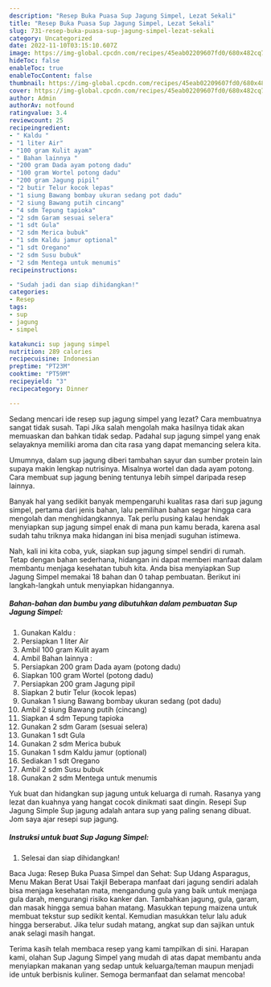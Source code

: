 ```yaml
---
description: "Resep Buka Puasa Sup Jagung Simpel, Lezat Sekali"
title: "Resep Buka Puasa Sup Jagung Simpel, Lezat Sekali"
slug: 731-resep-buka-puasa-sup-jagung-simpel-lezat-sekali
category: Uncategorized
date: 2022-11-10T03:15:10.607Z
image: https://img-global.cpcdn.com/recipes/45eab02209607fd0/680x482cq70/sup-jagung-simpel-foto-resep-utama.jpg
hideToc: false
enableToc: true
enableTocContent: false
thumbnail: https://img-global.cpcdn.com/recipes/45eab02209607fd0/680x482cq70/sup-jagung-simpel-foto-resep-utama.jpg
cover: https://img-global.cpcdn.com/recipes/45eab02209607fd0/680x482cq70/sup-jagung-simpel-foto-resep-utama.jpg
author: Admin
authorAv: notfound
ratingvalue: 3.4
reviewcount: 25
recipeingredient:
- " Kaldu "
- "1 liter Air"
- "100 gram Kulit ayam"
- " Bahan lainnya "
- "200 gram Dada ayam potong dadu"
- "100 gram Wortel potong dadu"
- "200 gram Jagung pipil"
- "2 butir Telur kocok lepas"
- "1 siung Bawang bombay ukuran sedang pot dadu"
- "2 siung Bawang putih cincang"
- "4 sdm Tepung tapioka"
- "2 sdm Garam sesuai selera"
- "1 sdt Gula"
- "2 sdm Merica bubuk"
- "1 sdm Kaldu jamur optional"
- "1 sdt Oregano"
- "2 sdm Susu bubuk"
- "2 sdm Mentega untuk menumis"
recipeinstructions:

- "Sudah jadi dan siap dihidangkan!"
categories:
- Resep
tags:
- sup
- jagung
- simpel

katakunci: sup jagung simpel 
nutrition: 289 calories
recipecuisine: Indonesian
preptime: "PT23M"
cooktime: "PT59M"
recipeyield: "3"
recipecategory: Dinner

---
```



Sedang mencari ide resep sup jagung simpel yang lezat? Cara membuatnya sangat tidak susah. Tapi Jika salah mengolah maka hasilnya tidak akan memuaskan dan bahkan tidak sedap. Padahal sup jagung simpel yang enak selayaknya memiliki aroma dan cita rasa yang dapat memancing selera kita.


Umumnya, dalam sup jagung diberi tambahan sayur dan sumber protein lain supaya makin lengkap nutrisinya. Misalnya wortel dan dada ayam potong. Cara membuat sup jagung bening tentunya lebih simpel daripada resep lainnya.

Banyak hal yang sedikit banyak mempengaruhi kualitas rasa dari sup jagung simpel, pertama dari jenis bahan, lalu pemilihan bahan segar hingga cara mengolah dan menghidangkannya. Tak perlu pusing kalau hendak menyiapkan sup jagung simpel enak di mana pun kamu berada, karena asal sudah tahu triknya maka hidangan ini bisa menjadi suguhan istimewa.


Nah, kali ini kita coba, yuk, siapkan sup jagung simpel sendiri di rumah. Tetap dengan bahan sederhana, hidangan ini dapat memberi manfaat dalam membantu menjaga kesehatan tubuh kita. Anda bisa menyiapkan Sup Jagung Simpel memakai 18 bahan dan 0 tahap pembuatan. Berikut ini langkah-langkah untuk menyiapkan hidangannya.

<!--inarticleads1-->

##### Bahan-bahan dan bumbu yang dibutuhkan dalam pembuatan Sup Jagung Simpel:

1. Gunakan  Kaldu :
1. Persiapkan 1 liter Air
1. Ambil 100 gram Kulit ayam
1. Ambil  Bahan lainnya :
1. Persiapkan 200 gram Dada ayam (potong dadu)
1. Siapkan 100 gram Wortel (potong dadu)
1. Persiapkan 200 gram Jagung pipil
1. Siapkan 2 butir Telur (kocok lepas)
1. Gunakan 1 siung Bawang bombay ukuran sedang (pot dadu)
1. Ambil 2 siung Bawang putih (cincang)
1. Siapkan 4 sdm Tepung tapioka
1. Gunakan 2 sdm Garam (sesuai selera)
1. Gunakan 1 sdt Gula
1. Gunakan 2 sdm Merica bubuk
1. Gunakan 1 sdm Kaldu jamur (optional)
1. Sediakan 1 sdt Oregano
1. Ambil 2 sdm Susu bubuk
1. Gunakan 2 sdm Mentega untuk menumis


Yuk buat dan hidangkan sup jagung untuk keluarga di rumah. Rasanya yang lezat dan kuahnya yang hangat cocok dinikmati saat dingin. Resepi Sup Jagung Simple Sup jagung adalah antara sup yang paling senang dibuat. Jom saya ajar resepi sup jagung. 

<!--inarticleads2-->

##### Instruksi untuk buat Sup Jagung Simpel:


1. Selesai dan siap dihidangkan!

Baca Juga: Resep Buka Puasa Simpel dan Sehat: Sup Udang Asparagus, Menu Makan Berat Usai Takjil Beberapa manfaat dari jagung sendiri adalah bisa menjaga kesehatan mata, mengandung gula yang baik untuk menjaga gula darah, mengurangi risiko kanker dan. Tambahkan jagung, gula, garam, dan masak hingga semua bahan matang. Masukkan tepung maizena untuk membuat tekstur sup sedikit kental. Kemudian masukkan telur lalu aduk hingga berserabut. Jika telur sudah matang, angkat sup dan sajikan untuk anak selagi masih hangat. 

Terima kasih telah membaca resep yang kami tampilkan di sini. Harapan kami, olahan Sup Jagung Simpel yang mudah di atas dapat membantu anda menyiapkan makanan yang sedap untuk keluarga/teman maupun menjadi ide untuk berbisnis kuliner. Semoga bermanfaat dan selamat mencoba!
